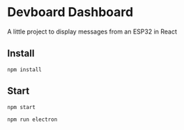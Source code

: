 # Devboard Dashboard
A little project to display messages from an ESP32 in React

## Install
`npm install`

## Start
`npm start`

`npm run electron`
